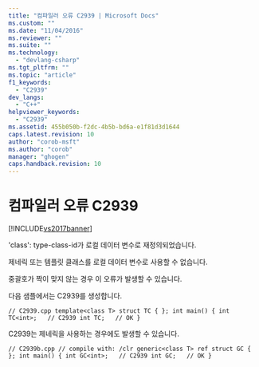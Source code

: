 ```yaml
---
title: "컴파일러 오류 C2939 | Microsoft Docs"
ms.custom: ""
ms.date: "11/04/2016"
ms.reviewer: ""
ms.suite: ""
ms.technology: 
  - "devlang-csharp"
ms.tgt_pltfrm: ""
ms.topic: "article"
f1_keywords: 
  - "C2939"
dev_langs: 
  - "C++"
helpviewer_keywords: 
  - "C2939"
ms.assetid: 455b050b-f2dc-4b5b-bd6a-e1f81d3d1644
caps.latest.revision: 10
author: "corob-msft"
ms.author: "corob"
manager: "ghogen"
caps.handback.revision: 10
---
```

# 컴파일러 오류 C2939
[!INCLUDE[vs2017banner](../../assembler/inline/includes/vs2017banner.md)]

'class': type\-class\-id가 로컬 데이터 변수로 재정의되었습니다.  
  
 제네릭 또는 템플릿 클래스를 로컬 데이터 변수로 사용할 수 없습니다.  
  
 중괄호가 짝이 맞지 않는 경우 이 오류가 발생할 수 있습니다.  
  
 다음 샘플에서는 C2939를 생성합니다.  
  
```  
// C2939.cpp template<class T> struct TC { }; int main() { int TC<int>;   // C2939 int TC;   // OK }  
```  
  
 C2939는 제네릭을 사용하는 경우에도 발생할 수 있습니다.  
  
```  
// C2939b.cpp // compile with: /clr generic<class T> ref struct GC { }; int main() { int GC<int>;   // C2939 int GC;   // OK }  
```